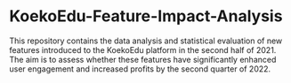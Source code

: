 # KoekoEdu-Feature-Impact-Analysis
This repository contains the data analysis and statistical evaluation of new features introduced to the KoekoEdu platform in the second half of 2021. The aim is to assess whether these features have significantly enhanced user engagement and increased profits by the second quarter of 2022. 
